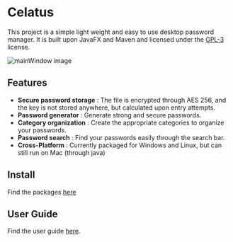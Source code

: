 # Celatus
This project is a simple light weight and easy to use desktop password manager.
It is built upon JavaFX and Maven and licensed under the [GPL-3](LICENSE) license.

![mainWindow image](https://i.imgur.com/cB8aczX.png)

## Features
- **Secure password storage** : The file is encrypted through AES 256, and the key is not stored anywhere, but calculated upon entry attempts.
- **Password generator** : Generate strong and secure passwords.
- **Category organization** : Create the appropriate categories to organize your passwords.
- **Password search** : Find your passwords easily through the search bar.
- **Cross-Platform** : Currently packaged for Windows and Linux, but can still run on Mac (through java)

## Install

Find the packages [here](https://github.com/3h-coder/celatus/releases/tag/v1.0.0)

## User Guide

Find the user guide [here](docs/User%20Guide.MD).


